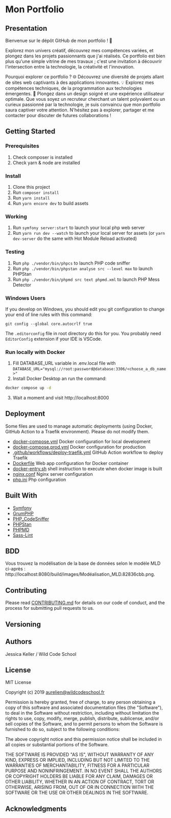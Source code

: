 # Mon Portfolio

## Presentation

Bienvenue sur le dépôt GitHub de mon portfolio ! 🚀

Explorez mon univers créatif, découvrez mes compétences variées, et plongez dans les projets passionnants que j'ai réalisés. Ce portfolio est bien plus qu'une simple vitrine de mes travaux ; c'est une invitation à découvrir l'intersection entre la technologie, la créativité et l'innovation.

Pourquoi explorer ce portfolio ?
🌐 Découvrez une diversité de projets allant de sites web captivants à des applications innovantes.
💡 Explorez mes compétences techniques, de la programmation aux technologies émergentes.
🎨 Plongez dans un design soigné et une expérience utilisateur optimale.
Que vous soyez un recruteur cherchant un talent polyvalent ou un curieux passionné par la technologie, je suis convaincu que mon portfolio saura captiver votre attention. N'hésitez pas à explorer, partager et me contacter pour discuter de futures collaborations !


## Getting Started

### Prerequisites

1. Check composer is installed
2. Check yarn & node are installed

### Install

1. Clone this project
2. Run `composer install`
3. Run `yarn install`
4. Run `yarn encore dev` to build assets

### Working

1. Run `symfony server:start` to launch your local php web server
2. Run `yarn run dev --watch` to launch your local server for assets (or `yarn dev-server` do the same with Hot Module Reload activated)

### Testing

1. Run `php ./vendor/bin/phpcs` to launch PHP code sniffer
2. Run `php ./vendor/bin/phpstan analyse src --level max` to launch PHPStan
3. Run `php ./vendor/bin/phpmd src text phpmd.xml` to launch PHP Mess Detector

### Windows Users

If you develop on Windows, you should edit you git configuration to change your end of line rules with this command:

`git config --global core.autocrlf true`

The `.editorconfig` file in root directory do this for you. You probably need `EditorConfig` extension if your IDE is VSCode.

### Run locally with Docker

1. Fill DATABASE_URL variable in .env.local file with
`DATABASE_URL="mysql://root:password@database:3306/<choose_a_db_name>"`
2. Install Docker Desktop an run the command:
```bash
docker compose up -d
```
3. Wait a moment and visit http://localhost:8000


## Deployment

Some files are used to manage automatic deployments (using Docker, GitHub Action to a Traefik environment). Please do not modify them.

* [docker-compose.yml](/docker-compose.yml) Docker configuration for local development
* [docker-compose.prod.yml](/docker-compose.prod.yml) Docker configuration for production
* [.github/workflows/deploy-traefik.yml](/.github/workflows/deploy-traefik.yml) GitHub Action workflow to deploy Traefik
* [Dockerfile](/Dockerfile) Web app configuration for Docker container
* [docker-entry.sh](/docker-entry.sh) shell instruction to execute when docker image is built
* [nginx.conf](/ginx.conf) Nginx server configuration
* [php.ini](/php.ini) Php configuration


## Built With

* [Symfony](https://github.com/symfony/symfony)
* [GrumPHP](https://github.com/phpro/grumphp)
* [PHP_CodeSniffer](https://github.com/squizlabs/PHP_CodeSniffer)
* [PHPStan](https://github.com/phpstan/phpstan)
* [PHPMD](http://phpmd.org)
* [Sass-Lint](https://github.com/sasstools/sass-lint)

## BDD
Vous trouvez la modélisation de la base de données selon le modèle MLD ci-après : http://localhost:8080/build/images/Modéalisation_MLD.82836cbb.png.


## Contributing

Please read [CONTRIBUTING.md](https://gist.github.com/PurpleBooth/b24679402957c63ec426) for details on our code of conduct, and the process for submitting pull requests to us.

## Versioning


## Authors

Jessica Keller / Wild Code School

## License

MIT License

Copyright (c) 2019 aurelien@wildcodeschool.fr

Permission is hereby granted, free of charge, to any person obtaining a copy
of this software and associated documentation files (the "Software"), to deal
in the Software without restriction, including without limitation the rights
to use, copy, modify, merge, publish, distribute, sublicense, and/or sell
copies of the Software, and to permit persons to whom the Software is
furnished to do so, subject to the following conditions:

The above copyright notice and this permission notice shall be included in all
copies or substantial portions of the Software.

THE SOFTWARE IS PROVIDED "AS IS", WITHOUT WARRANTY OF ANY KIND, EXPRESS OR
IMPLIED, INCLUDING BUT NOT LIMITED TO THE WARRANTIES OF MERCHANTABILITY,
FITNESS FOR A PARTICULAR PURPOSE AND NONINFRINGEMENT. IN NO EVENT SHALL THE
AUTHORS OR COPYRIGHT HOLDERS BE LIABLE FOR ANY CLAIM, DAMAGES OR OTHER
LIABILITY, WHETHER IN AN ACTION OF CONTRACT, TORT OR OTHERWISE, ARISING FROM,
OUT OF OR IN CONNECTION WITH THE SOFTWARE OR THE USE OR OTHER DEALINGS IN THE
SOFTWARE.

## Acknowledgments

